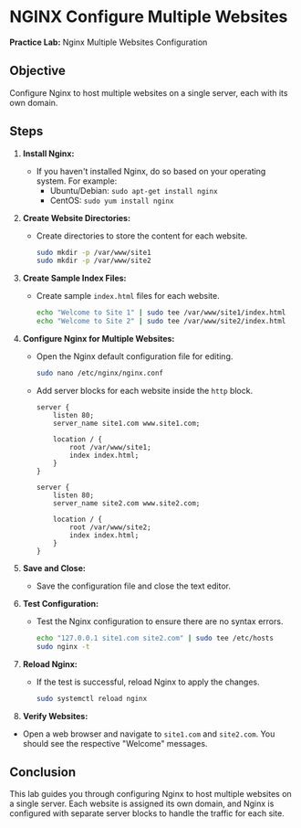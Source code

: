 # NGINX Configure Multiple Websites

**Practice Lab:** Nginx Multiple Websites Configuration

## Objective

Configure Nginx to host multiple websites on a single server, each with its own domain.

## Steps

1. **Install Nginx:**
   - If you haven't installed Nginx, do so based on your operating system. For example:
     - Ubuntu/Debian: `sudo apt-get install nginx`
     - CentOS: `sudo yum install nginx`

2. **Create Website Directories:**
   - Create directories to store the content for each website.

     ```bash
     sudo mkdir -p /var/www/site1
     sudo mkdir -p /var/www/site2
     ```

3. **Create Sample Index Files:**
   - Create sample `index.html` files for each website.

     ```bash
     echo "Welcome to Site 1" | sudo tee /var/www/site1/index.html
     echo "Welcome to Site 2" | sudo tee /var/www/site2/index.html
     ```

4. **Configure Nginx for Multiple Websites:**
   - Open the Nginx default configuration file for editing.

     ```bash
     sudo nano /etc/nginx/nginx.conf
     ```

   - Add server blocks for each website inside the `http` block.

     ```nginx
     server {
         listen 80;
         server_name site1.com www.site1.com;

         location / {
             root /var/www/site1;
             index index.html;
         }
     }

     server {
         listen 80;
         server_name site2.com www.site2.com;

         location / {
             root /var/www/site2;
             index index.html;
         }
     }
     ```

5. **Save and Close:**
   - Save the configuration file and close the text editor.

6. **Test Configuration:**
   - Test the Nginx configuration to ensure there are no syntax errors.

     ```bash
     echo "127.0.0.1 site1.com site2.com" | sudo tee /etc/hosts
     sudo nginx -t
     ```

7. **Reload Nginx:**
   - If the test is successful, reload Nginx to apply the changes.

     ```bash
     sudo systemctl reload nginx
     ```

8. **Verify Websites:**

- Open a web browser and navigate to `site1.com` and `site2.com`. You should see the respective "Welcome" messages.

## Conclusion

This lab guides you through configuring Nginx to host multiple websites on a single server. Each website is assigned its own domain, and Nginx is configured with separate server blocks to handle the traffic for each site.
